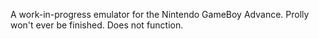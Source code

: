 A work-in-progress emulator for the Nintendo GameBoy Advance. Prolly won't ever be finished. Does not function.